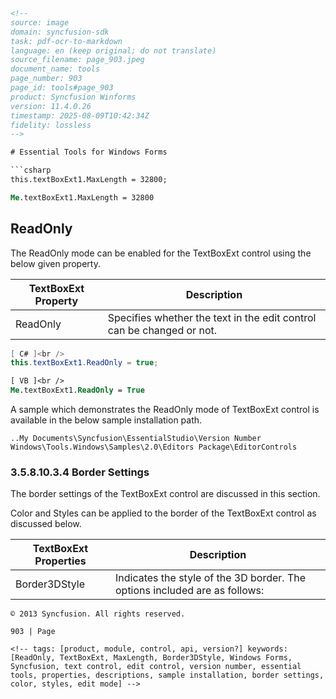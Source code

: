 ```html
<!-- 
source: image
domain: syncfusion-sdk
task: pdf-ocr-to-markdown
language: en (keep original; do not translate)
source_filename: page_903.jpeg
document_name: tools
page_number: 903
page_id: tools#page_903
product: Syncfusion Winforms
version: 11.4.0.26
timestamp: 2025-08-09T10:42:34Z
fidelity: lossless
-->

# Essential Tools for Windows Forms

```csharp
this.textBoxExt1.MaxLength = 32800;
```

```vb
Me.textBoxExt1.MaxLength = 32800
```

## ReadOnly

The ReadOnly mode can be enabled for the TextBoxExt control using the below given property.

| TextBoxExt Property | Description |
|---------------------|-------------|
| ReadOnly           | Specifies whether the text in the edit control can be changed or not. |

```csharp
[ C# ]<br />
this.textBoxExt1.ReadOnly = true;
```

```vb
[ VB ]<br />
Me.textBoxExt1.ReadOnly = True
```

A sample which demonstrates the ReadOnly mode of TextBoxExt control is available in the below sample installation path.

```
..My Documents\Syncfusion\EssentialStudio\Version Number
Windows\Tools.Windows\Samples\2.0\Editors Package\EditorControls
```

### 3.5.8.10.3.4 Border Settings

The border settings of the TextBoxExt control are discussed in this section.

Color and Styles can be applied to the border of the TextBoxExt control as discussed below.

| TextBoxExt Properties | Description |
|------------------------|-------------|
| Border3DStyle         | Indicates the style of the 3D border. The options included are as follows: |

``` 
© 2013 Syncfusion. All rights reserved.
```
 ``` 
903 | Page
```
``` 
<!-- tags: [product, module, control, api, version?] keywords: [ReadOnly, TextBoxExt, MaxLength, Border3DStyle, Windows Forms, Syncfusion, text control, edit control, version number, essential tools, properties, descriptions, sample installation, border settings, color, styles, edit mode] -->
``` 
``` 
```
